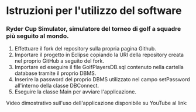 # **Istruzioni per l'utilizzo del software**

### Ryder Cup Simulator, simulatore del torneo di golf a squadre più seguito al mondo.
1.	Effettuare il fork del repository sulla propria pagina Github.
2.	Importare il progetto in Eclipse copiando la URI della repository creata nel proprio GitHub a seguito del fork.
3.	Importare ed eseguire il file GolfPlayersDB.sql contenuto nella cartella database tramite il proprio DBMS.
4.	Inserire la password del proprio DBMS utilizzato nel campo setPassword all'interno della classe DBConnect.
5.	Eseguire la classe Main per avviare l'applicazione.
   
Video dimostrativo sull'uso dell'applicazione disponibile su YouTube al link:  
